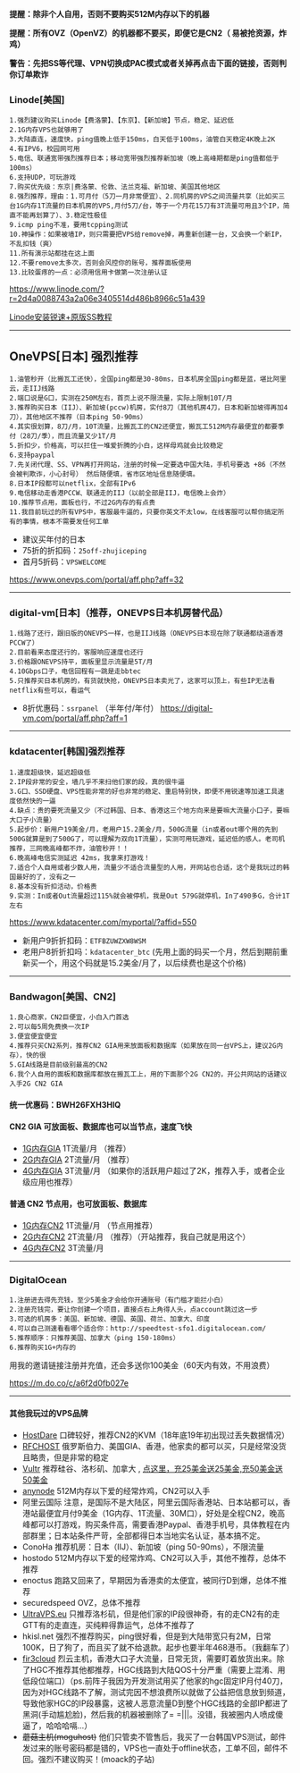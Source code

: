 **提醒：除非个人自用，否则不要购买512M内存以下的机器**

**提醒：所有OVZ（OpenVZ）的机器都不要买，即便它是CN2（ 易被抢资源，炸鸡）**

**警告：先把SS等代理、VPN切换成PAC模式或者关掉再点击下面的链接，否则判你订单欺诈**

### Linode[美国]
````
1.强烈建议购买Linode【费洛蒙】、【东京】、【新加坡】节点，稳定、延迟低
2.1G内存VPS也就够用了
3.大陆直连，速度快，ping值晚上低于150ms，白天低于100ms，油管白天稳定4K晚上2K
4.有IPV6，校园网可用
5.电信、联通宽带强烈推荐日本；移动宽带强烈推荐新加坡（晚上高峰期都是ping值都低于100ms）
6.支持UDP，可玩游戏
7.购买优先级：东京|费洛蒙、伦敦、法兰克福、新加坡、美国其他地区
8.强烈推荐，理由：1.可月付（5刀一月非常便宜）、2.同机房的VPS之间流量共享（比如买三台1G内存1T流量的日本机房的VPS,月付5刀/台，等于一个月花15刀有3T流量可用且3个IP，简直不能再划算了）、3.稳定性极佳
9.icmp ping不准，要用tcpping测试
10.神操作：如果被墙IP，则只需要把VPS给remove掉，再重新创建一台，又会换一个新IP，不乱扣钱（爽）
11.所有演示站都挂在这上面
12.不要remove太多次，否则会风控你的账号，推荐面板使用
13.比较蛋疼的一点：必须用信用卡做第一次注册认证
````
https://www.linode.com/?r=2d4a0088743a2a06e3405514d486b8966c51a439

[Linode安装锐速+原版SS教程](https://github.com/ssrpanel/SSRPanel/wiki/Linode%EF%BC%88CentOS7%EF%BC%89%E5%AE%89%E8%A3%85%E9%94%90%E9%80%9F-SS)

--------------

## OneVPS[日本] 强烈推荐
```
1.油管秒开（比搬瓦工还快），全国ping都是30-80ms，日本机房全国ping都是蓝，堪比阿里云，走IIJ线路
2.端口说是G口，实测在250M左右，首页上说不限流量，实际上限制10T/月
3.推荐购买日本（IIJ）、新加坡(pccw)机房，实付8刀（其他机房4刀，日本和新加坡得再加4刀），其他地区不推荐（日本ping 50-90ms）
4.其实很划算，8刀/月，10T流量，比搬瓦工的CN2还便宜，搬瓦工512M内存最便宜的都要季付（28刀/季），而且流量又少1T/月
5.折扣少，价格高，可以拦住一堆爱折腾的小白，这样母鸡就会比较稳定
6.支持paypal
7.先关闭代理、SS、VPN再打开网站，注册的时候一定要选中国大陆，手机号要选 +86（不然会被判欺诈，小心封号） 然后随便填，省市区地址信息随便填。
8.日本IP段都可以netflix，全部有IPv6
9.电信移动走香港PCCW、联通走的IIJ（以前全部是IIJ，电信晚上会炸）
10.推荐节点用，面板也行，不过2G内存的有点贵
11.我目前玩过的所有VPS中，客服最牛逼的，只要你英文不太low，在线客服可以帮你搞定所有的事情，根本不需要发任何工单
```
- 建议买年付的日本
- 75折的折扣码：`25off-zhujiceping`
- 首月5折码：`VPSWELCOME`

https://www.onevps.com/portal/aff.php?aff=32

--------------

### digital-vm[日本]（推荐，ONEVPS日本机房替代品）
```
1.线路了还行，跟旧版的ONEVPS一样，也是IIJ线路（ONEVPS日本现在除了联通都绕道香港PCCW了）
2.目前看来态度还行的，客服响应速度也还行
3.价格跟ONEVPS持平，面板里显示流量是5T/月
4.10Gbps口子，电信回程有一跳是走bbtec
5.只推荐买日本机房的，有货就快抢，ONEVPS日本卖光了，这家可以顶上，有些IP无法看netflix有些可以，看运气
```
- 8折优惠码：`ssrpanel` （半年付/年付）
https://digital-vm.com/portal/aff.php?aff=1


--------------

### kdatacenter[韩国]强烈推荐
```
1.速度超级快，延迟超级低
2.IP段非常的安全，墙几乎不来扫他们家的段，真的很牛逼
3.G口、SSD硬盘、VPS性能非常的好也非常的稳定、重启特别快，即便不用锐速等加速工具速度依然快的一逼
4.缺点：贵的要死流量又少（不过韩国、日本、香港这三个地方向来是要嘛大流量小口子，要嘛大口子小流量）
5.起步价：新用户19美金/月，老用户15.2美金/月，500G流量（in或者out哪个用的先到500G就算是到了500G了，可以理解为双向1T流量），实测可用玩游戏，延迟低的感人。老司机推荐，三网晚高峰都不炸，油管秒开！！
6.晚高峰电信实测延迟 42ms，我拿来打游戏！
7.适合个人自用或者少数人用，流量少不适合流量型的人用，开网站也合适，这个是我玩过的韩国最好的了，没有之一
8.基本没有折扣活动，价格贵
9.实测：In或者Out流量超过115%就会被停机，我是Out 579G就停机，In了490多G，合计1T左右
```
https://www.kdatacenter.com/myportal/?affid=550
- 新用户9折折扣码：`ETFBZUWZXW8WSM`
- 老用户8折折扣吗：`kdatacenter_btc` (先用上面的码买一个月，然后到期前重新买一个，用这个码就是15.2美金/月了，以后续费也是这个价格)


--------------

### Bandwagon[美国、CN2]
```
1.良心商家，CN2巨便宜，小白入门首选
2.可以每5周免费换一次IP
3.便宜便宜便宜
4.推荐只买CN2系列，推荐CN2 GIA用来放面板和数据库（如果放在同一台VPS上，建议2G内存），快的很
5.GIA线路是目前级别最高的CN2
6.我个人自用的面板和数据库都放在搬瓦工上，用的下面那个2G CN2的，开公共网站的话建议入手2G CN2 GIA
```
#### 统一优惠码：BWH26FXH3HIQ
#### CN2 GIA 可放面板、数据库也可以当节点，速度飞快
- [1G内存GIA](https://bwh88.net/aff.php?aff=20075&pid=87) 1T流量/月 （推荐）
- [2G内存GIA](https://bwh88.net/aff.php?aff=20075&pid=88) 2T流量/月 （推荐）
- [4G内存GIA](https://bwh88.net/aff.php?aff=20075&pid=89) 3T流量/月 （如果你的活跃用户超过了2K，推荐入手，或者企业级应用也推荐）

#### 普通 CN2 节点用，也可放面板、数据库
- [1G内存CN2](https://bwh88.net/aff.php?aff=20075&pid=57) 1T流量/月 （节点用推荐）
- [2G内存CN2](https://bwh88.net/aff.php?aff=20075&pid=58) 2T流量/月 （推荐）（开站推荐，我自己就是用这个）
- [4G内存CN2](https://bwh88.net/aff.php?aff=20075&pid=59) 3T流量/月

--------------

### DigitalOcean
```
1.注册进去得先充钱，至少5美金才会给你开通账号（有门槛才能拦小白）
2.注册充钱完，要让你创建一个项目，直接点右上角得人头，点account跳过这一步
3.可选的机房多：美国、新加坡、德国、英国、荷兰、加拿大、印度
4.可以自己测速看看哪个适合你：http://speedtest-sfo1.digitalocean.com/
5.推荐顺序：只推荐美国、加拿大（ping 150-180ms）
6.推荐购买1G+内存的
```
用我的邀请链接注册并充值，还会多送你100美金（60天内有效，不用浪费）

https://m.do.co/c/a6f2d0fb027e

--------------

#### 其他我玩过的VPS品牌
- [HostDare](https://manage.hostdare.com/aff.php?aff=241) 口碑较好，推荐CN2的KVM（18年底19年初出现过丢失数据情况）
- [RFCHOST](https://my.rfchost.com/aff.php?aff=583) 俄罗斯伯力、美国GIA、香港，他家卖的都可以买，只是经常没货且略贵，但是非常的稳定
- [Vultr](https://www.vultr.com/?ref=7031862)  推荐硅谷、洛杉矶、加拿大 , [点这里，充25美金送25美金,充50美金送50美金](https://www.vultr.com/?ref=7946582-4F)
- [anynode](https://billing.anynode.net/aff.php?aff=535) 512M内存以下爱的经常炸鸡，CN2可以入手
- 阿里云国际 注意，是国际不是大陆区，阿里云国际香港站、日本站都可以，香港站最便宜月付9美金（1G内存、1T流量、30M口），好处是全程CN2，晚高峰都可以打游戏，购买条件高，需要香港Paypal、香港手机号，具体教程在内部群里；日本站条件严苛，全部都得日本当地实名认证，基本搞不定。
- ConoHa 推荐机房：日本（IIJ）、新加坡（ping 50-90ms），不限流量
- hostodo 512M内存以下爱的经常炸鸡、CN2可以入手，其他不推荐，总体不推荐
- enoctus 跑路又回来了，早期因为香港卖的太便宜，被同行D到爆，总体不推荐
- securedspeed OVZ，总体不推荐
- [UltraVPS.eu](https://www.ultravps.eu/?pdid=OB585442545DO6331C64) 只推荐洛杉矶，但是他们家的IP段很神奇，有的走CN2有的走GTT有的走直连，买纯粹得靠运气，总体不推荐了
- hkisl.net 强烈不推荐购买，ping很好看，但是到大陆带宽只有2M，日常100K，日了狗了，而且买了就不给退款。起步也要半年468港币。（我翻车了）
- [fir3cloud](https://fir3cloud.com/aff.php?aff=31) 烈云主机，香港大口子大流量，日常无货，需要盯着放货出来。除了HGC不推荐其他都推荐，HGC线路到大陆QOS十分严重（需要上混淆、用低段位端口）（ps.前阵子我因为开发测试用买了他家的hgc固定IP月付40刀，因为对HGC线路不了解，测试完因不想浪费所以就做了公益把信息放到频道，导致他家HGC的IP段暴露，这被人恶意流量D到整个HGC线路的全部IP都进了黑洞(手动尴尬脸)，然后我的机器被删除了= =|||。没错，我被圈内人喷成傻逼了，哈哈哈嗝...）
- ~~蘑菇主机(moguhost)~~ 他们只管卖不管售后，我买了一台韩国VPS测试，邮件发过来的账号密码都是错的，VPS也一直处于offline状态，工单不回，邮件不回。强烈不建议购买！(moack的子站)